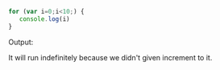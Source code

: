 
```javascript
for (var i=0;i<10;) {
   console.log(i)
}

```

Output:

It will run indefinitely because we didn't given increment to it.

```